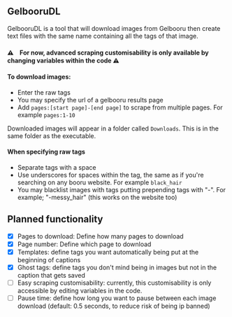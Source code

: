 ## GelbooruDL

GelbooruDL is a tool that will download images from Gelbooru then create text files with the same name containing all the tags of that image.

#### ⚠　For now, advanced scraping customisability is only available by changing variables within the code ⚠

#### To download images:
* Enter the raw tags
* You may specify the url of a gelbooru results page
* Add `pages:[start page]-[end page]` to scrape from multiple pages. For example `pages:1-10`

Downloaded images will appear in a folder called `Downloads`. This is in the same folder as the executable.

#### When specifying raw tags
* Separate tags with a space
* Use underscores for spaces within the tag, the same as if you're searching on any booru website. For example `black_hair`
* You may blacklist images with tags putting prepending tags with "-". For example; "-messy_hair" (this works on the website too)

## Planned functionality
- [X] Pages to download: Define how many pages to download
- [X] Page number: Define which page to download
- [X] Templates: define tags you want automatically being put at the beginning of captions
- [X] Ghost tags: define tags you don't mind being in images but not in the caption that gets saved
- [ ] Easy scraping customisability: currently, this customisability is only accessible by editing variables in the code.
- [ ] Pause time: define how long you want to pause between each image download (default: 0.5 seconds, to reduce risk of being ip banned)
